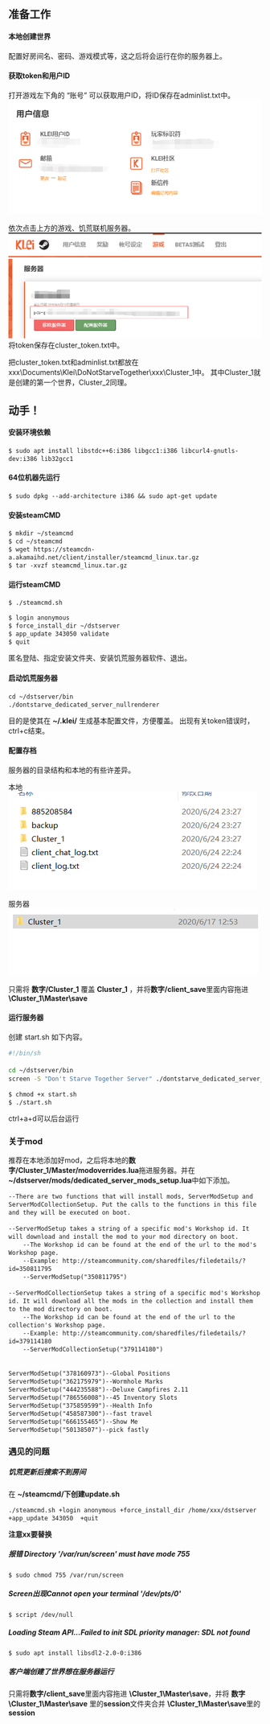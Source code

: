 ## 准备工作

#### 本地创建世界
配置好房间名、密码、游戏模式等，这之后将会运行在你的服务器上。

#### 获取token和用户ID

打开游戏左下角的 “账号” 可以获取用户ID，将ID保存在adminlist.txt中。
![img](/assets/images/2020-06-24-Ubuntu中搭建饥荒服务器/id.png)

依次点击上方的游戏、饥荒联机服务器。
![img](/assets/images/2020-06-24-Ubuntu中搭建饥荒服务器/game.png)
![img](/assets/images/2020-06-24-Ubuntu中搭建饥荒服务器/token.png)
将token保存在cluster_token.txt中。

把cluster_token.txt和adminlist.txt都放在xxx\Documents\Klei\DoNotStarveTogether\xxx\Cluster_1中。
其中Cluster_1就是创建的第一个世界，Cluster_2同理。

## 动手！
#### 安装环境依赖 
```
$ sudo apt install libstdc++6:i386 libgcc1:i386 libcurl4-gnutls-dev:i386 lib32gcc1
```
#### 64位机器先运行
```
$ sudo dpkg --add-architecture i386 && sudo apt-get update
```

#### 安装steamCMD
```
$ mkdir ~/steamcmd
$ cd ~/steamcmd
$ wget https://steamcdn-a.akamaihd.net/client/installer/steamcmd_linux.tar.gz
$ tar -xvzf steamcmd_linux.tar.gz
```

#### 运行steamCMD

```
$ ./steamcmd.sh
```

```
$ login anonymous
$ force_install_dir ~/dstserver
$ app_update 343050 validate
$ quit
```
匿名登陆、指定安装文件夹、安装饥荒服务器软件、退出。

#### 启动饥荒服务器

```
cd ~/dstserver/bin
./dontstarve_dedicated_server_nullrenderer

```
目的是使其在 **~/.klei/** 生成基本配置文件，方便覆盖。
出现有关token错误时，ctrl+c结束。

#### 配置存档

服务器的目录结构和本地的有些许差异。

本地
![img](/assets/images/2020-06-24-Ubuntu中搭建饥荒服务器/pc.png)

服务器
![img](/assets/images/2020-06-24-Ubuntu中搭建饥荒服务器/server.png)


只需将 **数字/Cluster_1** 覆盖 **Cluster_1** ，并将**数字/client_save**里面内容拖进 **\Cluster_1\Master\save**

#### 运行服务器

创建 start.sh 如下内容。
```bash
#!/bin/sh

cd ~/dstserver/bin
screen -S "Don't Starve Together Server" ./dontstarve_dedicated_server_nullrenderer

```
```
$ chmod +x start.sh
$ ./start.sh
```
ctrl+a+d可以后台运行

### 关于mod
推荐在本地添加好mod，之后将本地的**数字/Cluster_1/Master/modoverrides.lua**拖进服务器。并在 **~/dstserver/mods/dedicated_server_mods_setup.lua**中如下添加。
```
--There are two functions that will install mods, ServerModSetup and ServerModCollectionSetup. Put the calls to the functions in this file and they will be executed on boot.

--ServerModSetup takes a string of a specific mod's Workshop id. It will download and install the mod to your mod directory on boot.
	--The Workshop id can be found at the end of the url to the mod's Workshop page.
	--Example: http://steamcommunity.com/sharedfiles/filedetails/?id=350811795
	--ServerModSetup("350811795")

--ServerModCollectionSetup takes a string of a specific mod's Workshop id. It will download all the mods in the collection and install them to the mod directory on boot.
	--The Workshop id can be found at the end of the url to the collection's Workshop page.
	--Example: http://steamcommunity.com/sharedfiles/filedetails/?id=379114180
	--ServerModCollectionSetup("379114180")


ServerModSetup("378160973")--Global Positions
ServerModSetup("362175979")--Wormhole Marks
ServerModSetup("444235588")--Deluxe Campfires 2.11
ServerModSetup("786556008")--45 Inventory Slots
ServerModSetup("375859599")--Health Info
ServerModSetup("458587300")--fast travel
ServerModSetup("666155465")--Show Me
ServerModSetup("50138507")--pick fastly 

```

### 遇见的问题

##### 饥荒更新后搜索不到房间
在 **~/steamcmd/**下创建**update.sh**
```
./steamcmd.sh +login anonymous +force_install_dir /home/xxx/dstserver +app_update 343050  +quit
```
**注意xx要替换**

##### 报错 Directory '/var/run/screen' must have mode 755
```
$ sudo chmod 755 /var/run/screen 
```

##### Screen出现Cannot open your terminal '/dev/pts/0'
```
$ script /dev/null
```

##### Loading Steam API...Failed to init SDL priority manager: SDL not found
```
$ sudo apt install libsdl2-2.0-0:i386
```

##### 客户端创建了世界想在服务器运行

只需将**数字/client_save**里面内容拖进 **\Cluster_1\Master\save**，并将 **数字\Cluster_1\Master\save** 里的**session**文件夹合并 **\Cluster_1\Master\save**里的**session**